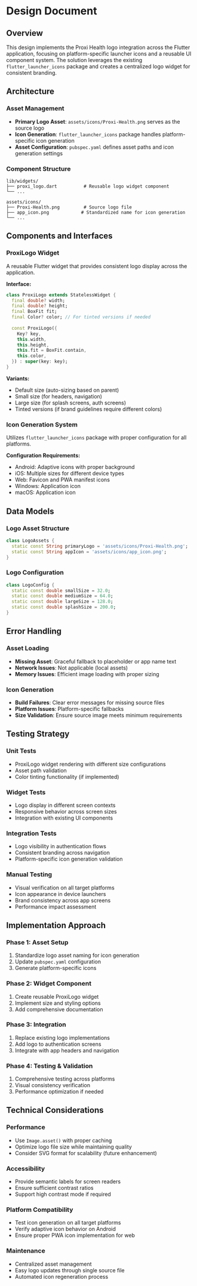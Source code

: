 # Design Document

## Overview

This design implements the Proxi Health logo integration across the Flutter application, focusing on platform-specific launcher icons and a reusable UI component system. The solution leverages the existing `flutter_launcher_icons` package and creates a centralized logo widget for consistent branding.

## Architecture

### Asset Management
- **Primary Logo Asset**: `assets/icons/Proxi-Health.png` serves as the source logo
- **Icon Generation**: `flutter_launcher_icons` package handles platform-specific icon generation
- **Asset Configuration**: `pubspec.yaml` defines asset paths and icon generation settings

### Component Structure
```
lib/widgets/
├── proxi_logo.dart          # Reusable logo widget component
└── ...

assets/icons/
├── Proxi-Health.png         # Source logo file
├── app_icon.png            # Standardized name for icon generation
└── ...
```

## Components and Interfaces

### ProxiLogo Widget
A reusable Flutter widget that provides consistent logo display across the application.

**Interface:**
```dart
class ProxiLogo extends StatelessWidget {
  final double? width;
  final double? height;
  final BoxFit fit;
  final Color? color; // For tinted versions if needed
  
  const ProxiLogo({
    Key? key,
    this.width,
    this.height,
    this.fit = BoxFit.contain,
    this.color,
  }) : super(key: key);
}
```

**Variants:**
- Default size (auto-sizing based on parent)
- Small size (for headers, navigation)
- Large size (for splash screens, auth screens)
- Tinted versions (if brand guidelines require different colors)

### Icon Generation System
Utilizes `flutter_launcher_icons` package with proper configuration for all platforms.

**Configuration Requirements:**
- Android: Adaptive icons with proper background
- iOS: Multiple sizes for different device types
- Web: Favicon and PWA manifest icons
- Windows: Application icon
- macOS: Application icon

## Data Models

### Logo Asset Structure
```dart
class LogoAssets {
  static const String primaryLogo = 'assets/icons/Proxi-Health.png';
  static const String appIcon = 'assets/icons/app_icon.png';
}
```

### Logo Configuration
```dart
class LogoConfig {
  static const double smallSize = 32.0;
  static const double mediumSize = 64.0;
  static const double largeSize = 128.0;
  static const double splashSize = 200.0;
}
```

## Error Handling

### Asset Loading
- **Missing Asset**: Graceful fallback to placeholder or app name text
- **Network Issues**: Not applicable (local assets)
- **Memory Issues**: Efficient image loading with proper sizing

### Icon Generation
- **Build Failures**: Clear error messages for missing source files
- **Platform Issues**: Platform-specific fallbacks
- **Size Validation**: Ensure source image meets minimum requirements

## Testing Strategy

### Unit Tests
- ProxiLogo widget rendering with different size configurations
- Asset path validation
- Color tinting functionality (if implemented)

### Widget Tests
- Logo display in different screen contexts
- Responsive behavior across screen sizes
- Integration with existing UI components

### Integration Tests
- Logo visibility in authentication flows
- Consistent branding across navigation
- Platform-specific icon generation validation

### Manual Testing
- Visual verification on all target platforms
- Icon appearance in device launchers
- Brand consistency across app screens
- Performance impact assessment

## Implementation Approach

### Phase 1: Asset Setup
1. Standardize logo asset naming for icon generation
2. Update `pubspec.yaml` configuration
3. Generate platform-specific icons

### Phase 2: Widget Component
1. Create reusable ProxiLogo widget
2. Implement size and styling options
3. Add comprehensive documentation

### Phase 3: Integration
1. Replace existing logo implementations
2. Add logo to authentication screens
3. Integrate with app headers and navigation

### Phase 4: Testing & Validation
1. Comprehensive testing across platforms
2. Visual consistency verification
3. Performance optimization if needed

## Technical Considerations

### Performance
- Use `Image.asset()` with proper caching
- Optimize logo file size while maintaining quality
- Consider SVG format for scalability (future enhancement)

### Accessibility
- Provide semantic labels for screen readers
- Ensure sufficient contrast ratios
- Support high contrast mode if required

### Platform Compatibility
- Test icon generation on all target platforms
- Verify adaptive icon behavior on Android
- Ensure proper PWA icon implementation for web

### Maintenance
- Centralized asset management
- Easy logo updates through single source file
- Automated icon regeneration process